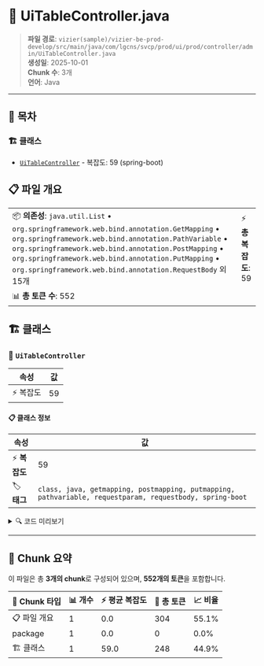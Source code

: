 # 📄 UiTableController.java

> **파일 경로**: `vizier(sample)/vizier-be-prod-develop/src/main/java/com/lgcns/svcp/prod/ui/prod/controller/admin/UiTableController.java`  
> **생성일**: 2025-10-01  
> **Chunk 수**: 3개  
> **언어**: Java
---

## 📑 목차

### 🏗️ 클래스
- [`UiTableController`](#class-uitablecontroller) - 복잡도: 59 (spring-boot)

## 📋 파일 개요

| | |
|--|--|
| 📦 **의존성**: `java.util.List` • `org.springframework.web.bind.annotation.GetMapping` • `org.springframework.web.bind.annotation.PathVariable` • `org.springframework.web.bind.annotation.PostMapping` • `org.springframework.web.bind.annotation.PutMapping` • `org.springframework.web.bind.annotation.RequestBody` 외 15개 | ⚡ **총 복잡도**: 59 |
| 📊 **총 토큰 수**: 552 |  |



## 🏗️ 클래스

### <a id="class-uitablecontroller"></a>🎯 `UiTableController`

| 속성 | 값 |
|------|----|
| ⚡ 복잡도 | 59 |



#### 📋 클래스 정보

| 속성 | 값 |
|------|----|
| ⚡ **복잡도** | 59 || 📍 **라인 범위** | 32-32 |
| 🏷️ **태그** | `class, java, getmapping, postmapping, putmapping, pathvariable, requestparam, requestbody, spring-boot` || 🏗️ **프레임워크** | `spring-boot` |

<details>
<summary>🔍 코드 미리보기</summary>

```java
public class UiTableController {
	private final UiTableService uiTableService;

	@GetMapping()
	@Operation(summary = "테이블 유형 조회", description = "테이블 유형 조회")
	public PageResult<?> searchTableType(@RequestParam(required = false) String tableTypeName,
			@RequestParam(required = false) String tableTypeCode,
			@RequestParam(required = false) String useYn, @RequestParam(defaultValue = "1", required = false) int page,
			@RequestParam(defaultValue = "10", required = false) int size) {

		SearchTableTypeReqDto reqDto = new SearchTableTypeReqDto();
		reqDto.setSize(size);
		reqDto.setPage(page);
		reqDto.setTableTypeName(tableTypeName);
		reqDto.setTableTypeCode(tableTypeCode);
		reqDto.setUseYn(useYn);

		return uiTableService.searchTableType(reqDto);
	}

	@GetMapping("/{tableTypeCode}")
	@Opera...
```

**Chunk 정보**
- 🆔 **ID**: `d5791a6d1924`
- 📍 **라인**: 32-32
- 📊 **토큰**: 248
- 🏷️ **태그**: `class, java, getmapping, postmapping, putmapping...`

</details>

---





## 🧩 Chunk 요약

이 파일은 총 **3개의 chunk**로 구성되어 있으며, **552개의 토큰**을 포함합니다.

| 🧩 Chunk 타입 | 📊 개수 | ⚡ 평균 복잡도 | 📝 총 토큰 | 📈 비율 |
|---------------|--------|-------------|----------|--------|
| 📋 파일 개요 | 1 | 0.0 | 304 | 55.1% |
| package | 1 | 0.0 | 0 | 0.0% |
| 🏗️ 클래스 | 1 | 59.0 | 248 | 44.9% |

